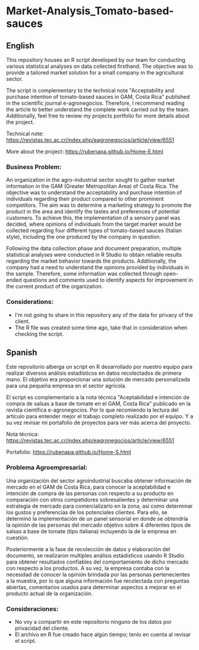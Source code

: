 # Market-Analysis_Tomato-based-sauces
## English
This repository houses an R script developed by our team for conducting various statistical analyses on data collected firsthand. The objective was to provide a tailored market solution for a small company in the agricultural sector.

The script is complementary to the technical note "Acceptability and purchase intention of tomato-based sauces in GAM, Costa Rica" published in the scientific journal e-agronegocios. Therefore, I recommend reading the article to better understand the complete work carried out by the team. Additionally, feel free to review my projects portfolio for more details about the project.

Technical note: https://revistas.tec.ac.cr/index.php/eagronegocios/article/view/6551

More about the project: https://rubenapa.github.io/Home-E.html

### Business Problem:
An organization in the agro-industrial sector sought to gather market information in the GAM (Greater Metropolitan Area) of Costa Rica. The objective was to understand the acceptability and purchase intention of individuals regarding their product compared to other prominent competitors. The aim was to determine a marketing strategy to promote the product in the area and identify the tastes and preferences of potential customers. To achieve this, the implementation of a sensory panel was decided, where opinions of individuals from the target market would be collected regarding four different types of tomato-based sauces (Italian style), including the one produced by the company in question.

Following the data collection phase and document preparation, multiple statistical analyses were conducted in R Studio to obtain reliable results regarding the market behavior towards the products. Additionally, the company had a need to understand the opinions provided by individuals in the sample. Therefore, some information was collected through open-ended questions and comments used to identify aspects for improvement in the current product of the organization.

### Considerations:
- I'm not going to share in this repository any of the data for privacy of the client.
- The R file was created some time ago, take that in consideration when checking the script.

## Spanish
Este repositorio alberga un script en R desarrollado por nuestro equipo para realizar diversos análisis estadísticos en datos recolectados de primera mano. El objetivo era proporcionar una solución de mercado personalizada para una pequeña empresa en el sector agrícola.

El script es complementario a la nota técnica "Aceptabilidad e intención de compra de salsas a base de tomate en el GAM, Costa Rica" publicado en la revista científica e-agronegocios. Por lo que recomiendo la lectura del artículo para entender mejor el trabajo completo realizado por el equipo. Y a su vez revisar mi portafolio de proyectos para ver más acerca del proyecto.

Nota técnica: https://revistas.tec.ac.cr/index.php/eagronegocios/article/view/6551

Portafolio: https://rubenapa.github.io/Home-S.html

### Problema Agroempresarial:
Una organización del sector agroindustrial buscaba obtener información de mercado en el GAM de Costa Rica, para conocer la aceptabilidad e intención de compra de las personas con respecto a su producto en comparación con otros competidores sobresalientes y determinar una estrategia de mercado para comercializarlo en la zona, así como determinar los gustos y preferencias de los potenciales clientes. Para ello, se determinó la implementación de un panel sensorial en donde se obtendría la opinión de las personas del mercado objetivo sobre 4 diferentes tipos de salsas a base de tomate (tipo italiana) incluyendo la de la empresa en cuestión.

Posteriormente a la fase de recolección de datos y elaboración del documento, se realizaron multiples análisis estádisticos usando R Studio para obtener resultados confiables del comportamiento de dicho mercado con respecto a los productos. A su vez, la empresa contaba con la necesidad de conocer la opinión brindada por las personas pertenecientes a la muestra, por lo que alguna información fue recolectada con preguntas abiertas, comentarios usados para determinar aspectos a mejorar en el producto actual de la organización.

### Consideraciones:
- No voy a compartir en este repositorio ninguno de los datos por privacidad del cliente.
- El archivo en R fue creado hace algún tiempo; tenlo en cuenta al revisar el script.
